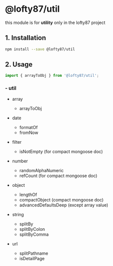 # @lofty87/util

this module is for **utility** only in the lofty87 project

## 1. Installation

```bash
npm install --save @lofty87/util
```

## 2. Usage

```ts
import { arrayToObj } from '@lofty87/util';
```

### - util

* array
  * arrayToObj

* date
  * formatOf
  * fromNow

* filter
  * isNotEmpty (for compact mongoose doc)

* number
  * randomAlphaNumeric
  * refCount (for compact mongoose doc)

* object
  * lengthOf
  * compactObject (compact mongoose doc)
  * advancedDefaultsDeep (except array value)

* string
  * splitBy
  * splitByColon
  * splitByComma

* url
  * splitPathname
  * isDetailPage
